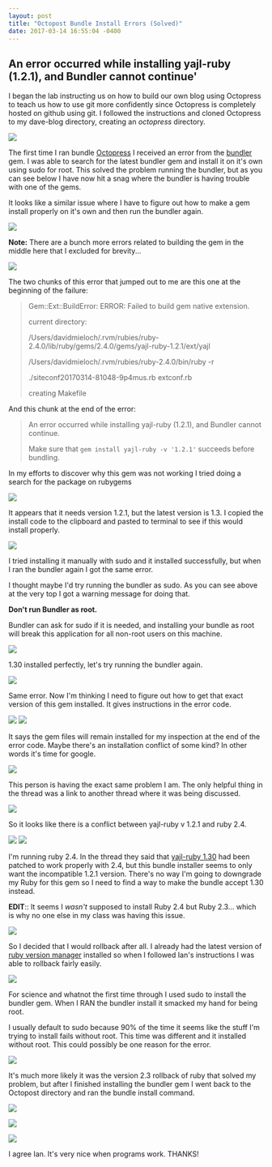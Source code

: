 ```yaml
---
layout: post
title: "Octopost Bundle Install Errors (Solved)"
date: 2017-03-14 16:55:04 -0400
---
```

## An error occurred while installing yajl-ruby (1.2.1), and Bundler cannot continue'

I began the lab instructing us on how to build our own blog using Octopress to teach us how to use git more confidently since Octopress is completely hosted on github using git. I followed the instructions and cloned Octopress to my dave-blog directory, creating an _octopress_ directory.

![](/images/octopress-bundle-install-errors/image01.png)

The first time I ran bundle [Octopress](http://octopress.org/) I received an error from the [bundler](http://bundler.io/) gem. I was able to search for the latest bundler gem and install it on it's own using sudo for root. This solved the problem running the bundler, but as you can see below I have now hit a snag where the bundler is having trouble with one of the gems.

It looks like a similar issue where I have to figure out how to make a gem install properly on it's own and then run the bundler again.

![](/images/octopress-bundle-install-errors/image02.png)

**Note:** There are a bunch more errors related to building the gem in the middle here that I excluded for brevity...

![](/images/octopress-bundle-install-errors/image17.png)

The two chunks of this error that jumped out to me are this one at the beginning of the failure:

> Gem::Ext::BuildError: ERROR: Failed to build gem native extension.  
>   
> current directory:  
>   
> /Users/davidmieloch/.rvm/rubies/ruby-2.4.0/lib/ruby/gems/2.4.0/gems/yajl-ruby-1.2.1/ext/yajl  
>   
> /Users/davidmieloch/.rvm/rubies/ruby-2.4.0/bin/ruby -r  
>   
> ./siteconf20170314-81048-9p4mus.rb extconf.rb  
>   
> creating Makefile

And this chunk at the end of the error:

> An error occurred while installing yajl-ruby (1.2.1), and Bundler cannot continue.  
>   
> Make sure that `gem install yajl-ruby -v '1.2.1'` succeeds before bundling.

In my efforts to discover why this gem was not working I tried doing a search for the package on rubygems

![](/images/octopress-bundle-install-errors/image13.png)

It appears that it needs version 1.2.1, but the latest version is 1.3\. I copied the install code to the clipboard and pasted to terminal to see if this would install properly.

![](/images/octopress-bundle-install-errors/image00.png)

I tried installing it manually with sudo and it installed successfully, but when I ran the bundler again I got the same error.

I thought maybe I'd try running the bundler as sudo. As you can see above at the very top I got a warning message for doing that.

**Don't run Bundler as root.**

Bundler can ask for sudo if it is needed, and installing your bundle as root will break this application for all non-root users on this machine.

![](/images/octopress-bundle-install-errors/image05.png)

1.30 installed perfectly, let's try running the bundler again.

![](/images/octopress-bundle-install-errors/image14.png)

Same error. Now I'm thinking I need to figure out how to get that exact version of this gem installed. It gives instructions in the error code.

![](/images/octopress-bundle-install-errors/image08.png) ![](/images/octopress-bundle-install-errors/image03.png)

It says the gem files will remain installed for my inspection at the end of the error code. Maybe there's an installation conflict of some kind? In other words it's time for google.

![](/images/octopress-bundle-install-errors/image07.png)

This person is having the exact same problem I am. The only helpful thing in the thread was a link to another thread where it was being discussed.

![](/images/octopress-bundle-install-errors/image04.png)

So it looks like there is a conflict between yajl-ruby v 1.2.1 and ruby 2.4.

![](/images/octopress-bundle-install-errors/image16.png) ![](/images/octopress-bundle-install-errors/image12.png)

I'm running ruby 2.4\. In the thread they said that [yajl-ruby 1.30](https://github.com/brianmario/yajl-ruby) had been patched to work properly with 2.4, but this bundle installer seems to only want the incompatible 1.2.1 version. There's no way I'm going to downgrade my Ruby for this gem so I need to find a way to make the bundle accept 1.30 instead.

**EDIT**:: It seems I _wasn't_ supposed to install Ruby 2.4 but Ruby 2.3... which is why no one else in my class was having this issue.

![](/images/octopress-bundle-install-errors/image11.png)

So I decided that I would rollback after all. I already had the latest version of [ruby version manager](https://rvm.io/) installed so when I followed Ian's instructions I was able to rollback fairly easily.

![](/images/octopress-bundle-install-errors/image06.png)

For science and whatnot the first time through I used sudo to install the bundler gem. When I RAN the bundler install it smacked my hand for being root.

I usually default to sudo because 90% of the time it seems like the stuff I'm trying to install fails without root. This time was different and it installed without root. This could possibly be one reason for the error.

![](/images/octopress-bundle-install-errors/image09.png)

It's much more likely it was the version 2.3 rollback of ruby that solved my problem, but after I finished installing the bundler gem I went back to the Octopost directory and ran the bundle install command.

![](/images/octopress-bundle-install-errors/image01.png) 

![](/images/octopress-bundle-install-errors/image10.png) 

![](/images/octopress-bundle-install-errors/image15.png)

I agree Ian. It's very nice when programs work. THANKS!